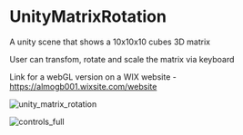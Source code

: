 # UnityMatrixRotation

A unity scene that shows a 10x10x10 cubes 3D matrix

User can transfom, rotate and scale the matrix via keyboard 

Link for a webGL version on a WIX website - https://almogb001.wixsite.com/website

![unity_matrix_rotation](https://user-images.githubusercontent.com/54279376/116207718-d81a0580-a748-11eb-9ec7-b79b206eac3e.jpg)

![controls_full](https://user-images.githubusercontent.com/54279376/116207846-f849c480-a748-11eb-98cc-90d1b6869621.png)
